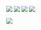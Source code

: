 [![][website]](https://www.jaeungkim.ca)
[![][linkedin]]((https://www.linkedin.com/in/jaeungkim0526/))
[![][mail]](mailto:jaewoongkim95@gmail.com)
[![][blog]]((https://medium.com/@jaeungkim))

![](https://komarev.com/ghpvc/?username=jaeungkim&color=dc143c)

<!---------------------------
---------------------------->

[website]: https://img.shields.io/badge/Portfolio-742ddd?style=flat&logoColor=white&logo=QuickLook
[linkedin]: https://img.shields.io/badge/LinkedIn-2867b2?style=flat&logoColor=white&logo=LinkedIn
[blog]: https://img.shields.io/badge/Blog-20c997?style=flat&logoColor=white&logo=GitBook
[mail]: https://img.shields.io/badge/Mail-ea4335?style=flat&logoColor=white&logo=Gmail
